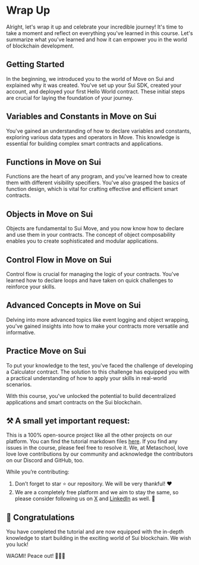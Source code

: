 # Wrap Up

Alright, let's wrap it up and celebrate your incredible journey! It's time to take a moment and reflect on everything you've learned in this course. Let's summarize what you've learned and how it can empower you in the world of blockchain development.

## Getting Started

In the beginning, we introduced you to the world of Move on Sui and explained why it was created. You've set up your Sui SDK, created your account, and deployed your first Hello World contract. These initial steps are crucial for laying the foundation of your journey.

## Variables and Constants in Move on Sui

You've gained an understanding of how to declare variables and constants, exploring various data types and operators in Move. This knowledge is essential for building complex smart contracts and applications.

## Functions in Move on Sui

Functions are the heart of any program, and you've learned how to create them with different visibility specifiers. You've also grasped the basics of function design, which is vital for crafting effective and efficient smart contracts.

## Objects in Move on Sui

Objects are fundamental to Sui Move, and you now know how to declare and use them in your contracts. The concept of object composability enables you to create sophisticated and modular applications.

## Control Flow in Move on Sui

Control flow is crucial for managing the logic of your contracts. You've learned how to declare loops and have taken on quick challenges to reinforce your skills.

## Advanced Concepts in Move on Sui

Delving into more advanced topics like event logging and object wrapping, you've gained insights into how to make your contracts more versatile and informative.

## Practice Move on Sui

To put your knowledge to the test, you've faced the challenge of developing a Calculator contract. The solution to this challenge has equipped you with a practical understanding of how to apply your skills in real-world scenarios.

With this course, you've unlocked the potential to build decentralized applications and smart contracts on the Sui blockchain.



## ⚒️ A small yet important request:

This is a 100% open-source project like all the other projects on our platform. You can find the tutorial markdown files [here](https://github.com/0xmetaschool/Learning-Projects/tree/main/Build%20on%20Move%20on%20Sui%20and%20Explore%20its%20Applications). If you find any issues in the course, please feel free to resolve it. We, at Metaschool, love love love contributions by our community and acknowledge the contributors on our Discord and GitHub, too.

While you’re contributing:

1. Don’t forget to star ⭐️ our repository. We will be very thankful! ❤️
2. We are a completely free platform and we aim to stay the same, so please consider following us on [X](https://bit.ly/move-on-sui-twitter) and [LinkedIn](https://bit.ly/move-on-sui-linkedin) as well. 🫶


## 🎊 Congratulations

You have completed the tutorial and are now equipped with the in-depth knowledge to start building in the exciting world of Sui blockchain. We wish you luck!

WAGMI! Peace out! ✌🏻🔮